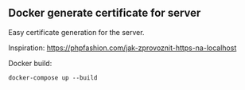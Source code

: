 ## Docker generate certificate for server
Easy certificate generation for the server.

Inspiration: https://phpfashion.com/jak-zprovoznit-https-na-localhost

Docker build:
```
docker-compose up --build
```
